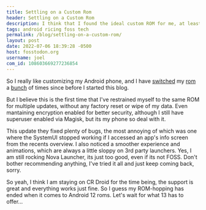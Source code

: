 ```yaml
---
title: Settling on a Custom Rom
header: Settling on a Custom Rom
description: I think that I found the ideal custom ROM for me, at least until Android 13 comes out, and the process begins all over again
tags: android ricing foss tech
permalink: /blog/settling-on-a-custom-rom/
layout: post
date: 2022-07-06 18:39:28 -0500
host: fosstodon.org
username: joel
com_id: 108603669277236854
---
```


So I really like customizing my Android phone, and I have [switched](https://joelchrono12.xyz/blog/changing-android-rom/) my [rom](https://joelchrono12.xyz/blog/changing-my-workflow/) a [bunch](https://joelchrono12.xyz/blog/android-12/) of times since before I started this blog.

But I believe this is the first time that I've restrained myself to the same ROM for multiple updates, without any factory reset or wipe of my data. Even mantaining encryption enabled for better security, although I still have superuser enabled via Magisk, but its my phone so deal with it.

This update they fixed plenty of bugs, the most annoying of which was one where the SystemUI stopped working if I accessed an app's info screen from the recents overview. I also noticed a smoother experience and animations, which are always a little sloppy on 3rd party launchers. Yes, I am still rocking Nova Launcher, its just too good, even if its not FOSS. Don't bother recommending anything, I've tried it all and just keep coming back, sorry.

So yeah, I think I am staying on CR Droid for the time being, the support is great and everything works just fine. So I guess my ROM-hopping has ended when it comes to Android 12 roms. Let's wait for what 13 has to offer...

